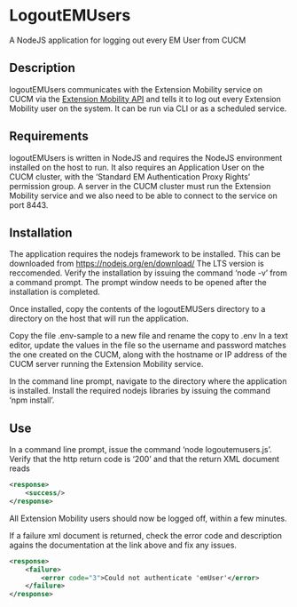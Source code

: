# LogoutEMUsers

A NodeJS application for logging out every EM User from CUCM

## Description

logoutEMUsers communicates with the Extension Mobility service on CUCM via the [Extension Mobility API](<https://developer.cisco.com/docs/extension-mobility-api/>) and tells it to log out every Extension Mobility user on the system. It can be run via CLI or as a scheduled service.

## Requirements

logoutEMUsers is written in NodeJS and requires the NodeJS environment installed on the host to run. It also requires an Application User on the CUCM cluster, with the ‘Standard EM Authentication Proxy Rights’ permission group. A server in the CUCM cluster must run the Extension Mobility service and we also need to be able to connect to the service on port 8443.

## Installation

The application requires the nodejs framework to be installed. This can be downloaded from <https://nodejs.org/en/download/> The LTS version is reccomended. Verify the installation by issuing the command ‘node -v’ from a command prompt. The prompt window needs to be opened after the installation is completed.

Once installed, copy the contents of the logoutEMUSers directory to a directory on the host that will run the application.

Copy the file .env-sample to a new file and rename the copy to .env
In a text editor, update the values in the file so the username and password matches the one created on the CUCM, along with the hostname or IP address of the CUCM server running the Extension Mobility service.

In the command line prompt, navigate to the directory where the application is installed. Install the required nodejs libraries by issuing the command ‘npm install’.

## Use

In a command line prompt, issue the command ‘node logoutemusers.js’. Verify that the http return code is ‘200’ and that the return XML document reads

```xml
<response>  
    <success/>  
</response>
```

All Extension Mobility users should now be logged off, within a few minutes.

If a failure xml document is returned, check the error code and description agains the documentation at the link above and fix any issues.

```xml
<response>  
    <failure>  
        <error code="3">Could not authenticate 'emUser'</error>  
    </failure>  
</response>
```
